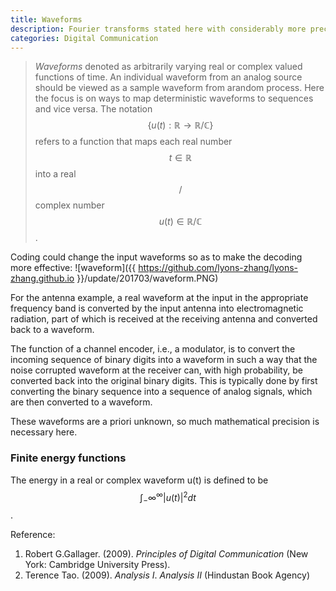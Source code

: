 ```yaml
---
title: Waveforms
description: Fourier transforms stated here with considerably more precision and interpretation.
categories: Digital Communication
---
```


> *Waveforms* denoted as arbitrarily varying real or complex valued functions of time. An individual waveform from an analog source should be viewed as a sample waveform from arandom process. Here the focus is on ways to map deterministic waveforms to sequences and vice versa. The notation $$\{u(t) : \mathbb{R} \rightarrow \mathbb{R}/\mathbb{C}\}$$ refers to a function that maps each real number $$t \in \mathbb{R}$$ into a real$$/$$complex number $$u(t) \in \mathbb{R}/\mathbb{C}$$.

Coding could change the input waveforms so as to make the decoding more effective:
![waveform]({{ https://github.com/lyons-zhang/lyons-zhang.github.io }}/update/201703/waveform.PNG)

For the antenna example, a real waveform at the input in the appropriate frequency band is converted by the input antenna into electromagnetic radiation, part of which is received at the receiving antenna and converted back to a waveform.

The function of a channel encoder, i.e., a modulator, is to convert the incoming sequence of binary digits into a waveform in such a way that the noise corrupted waveform at the receiver can, with high probability, be converted back into the original binary digits. This is typically done by first converting the binary sequence into a sequence of analog signals, which are then converted to a waveform.

These waveforms are a priori unknown, so much mathematical precision is necessary here.
### Finite energy functions
The energy in a real or complex waveform u(t) is defined to be $$\int_-\infty^\infty|u(t)|^2dt$$.







Reference:
1. Robert G.Gallager. (2009). *Principles of Digital Communication* (New York: Cambridge University Press).
2. Terence Tao. (2009). *Analysis I*. *Analysis II* (Hindustan Book Agency)
